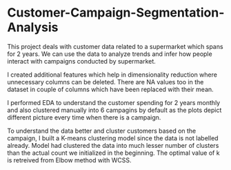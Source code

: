 # Customer-Campaign-Segmentation-Analysis

This project deals with customer data related to a supermarket which spans for 2 years. We can use the data to analyze trends and infer how people interact with campaigns conducted by supermarket. 

I created additional features which help in dimensionality reduction where unnecessary columns can be deleted. There are NA values too in the dataset in couple of columns which have been replaced with their mean. 

I performed EDA to understand the customer spending for 2 years monthly and also clustered manually into 6 campagins by default as the plots depict different picture every time when there is a campaign.

To understand the data better and cluster customers based on the campaign, I built a K-means clustering model since the data is not labelled already. Model had clustered the data into much lesser number of clusters than the actual count we initialized in the beginning. The optimal value of k is retreived from Elbow method with WCSS.

